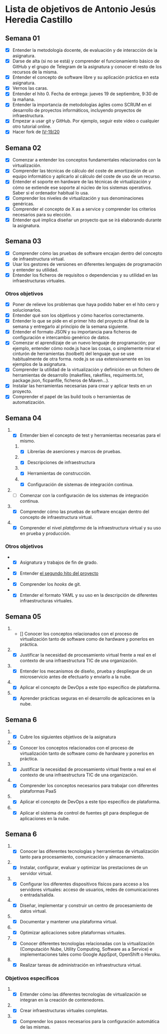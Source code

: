 # Lista de objetivos de Antonio Jesús Heredia Castillo
## Semana 01
- [x] Entender la metodología docente, de evaluación y de interacción de la asignatura.
- [x] Darse de alta (si no se está) y comprender el funcionamiento básico de GitHub y el grupo de Telegram de la asignatura y conocer el resto de los recursos de la misma.
- [x] Entender el concepto de software libre y su aplicación práctica en esta asignatura.
- [x] Vernos las caras.
- [x] Entender el hito 0. Fecha de entrega: jueves 19 de septiembre, 9:30 de la mañana.
- [x] Entender la importancia de metodologías ágiles como SCRUM en el desarrollo de proyectos informáticos, incluyendo proyectos de infraestructura.
- [x] Empezar a usar git y GitHub. Por ejemplo, seguir este vídeo o cualquier otro tutorial online.
- [x] Hacer fork de [IV-19/20](https://github.com/JJ/IV-19-20)

## Semana 02

- [x] Comenzar a entender los conceptos fundamentales relacionados con la virtualización.
- [x] Comprender las técnicas de cálculo del coste de amortización de un equipo informático y aplicarlo al cálculo del coste de uso de un recurso.
- [x] Entender el soporte en hardware de las técnicas de virtualización y cómo se extiende ese soporte al núcleo de los sistemas operativos. Saber si el ordenador habitual lo usa.
- [x] Comprender los niveles de virtualización y sus denominaciones genéricas.
- [x] Comprender el concepto de X as a service y comprender los criterios necesarios para su elección.
- [x] Entender qué implica diseñar un proyecto que se irá elaborando durante la asignatura.

## Semana 03

- [x] Comprender cómo las pruebas de software encajan dentro del concepto de infraestructura virtual.
- [x] Usar los gestores de versiones en diferentes lenguajes de programación y entender su utilidad.
- [x] Entender los ficheros de requisitos o dependencias y su utilidad en las infraestructuras virtuales.
### Otros objetivos

- [x] Poner de relieve los problemas que haya podido haber en el hito cero y solucionarlos.
- [x] Entender qué son los objetivos y cómo hacerlos correctamente.
- [x] Entender lo que se pide en el primer hito del proyecto al final de la semana y entregarlo al principio de la semana siguiente.
- [x] Entender el formato JSON y su importancia para ficheros de configuración e intercambio genérico de datos.
- [x] Comenzar el aprendizaje de un nuevo lenguaje de programación; por ejemplo, entender cómo node.js hace las cosas, o simplemente mirar el cinturón de herramientas (toolbelt) del lenguaje que se use habitualmente de otra forma. node.js se usa extensivamente en los ejemplos de la asignatura.
- [x] Comprender la utilidad de la virtualización y definición en un fichero de herramientas de desarrollo (makefiles, rakefiles, requiments.txt, package.json, ficpanfile, ficheros de Maven...).
- [x] Instalar las herramientas necesarias para crear y aplicar tests en un proyecto.
- [x] Comprender el papel de las build tools o herramientas de automatización.

## Semana 04
1. - [x]  Entender bien el concepto de test y herramientas necesarias para el mismo.
    1. - [x] Librerías de aserciones y marcos de pruebas.
    2. - [x] Descripciones de infraestructura
    3. - [x] Herramientas de construcción.
    4. - [x] Configuración de sistemas de integración continua.
2. - [ ] Comenzar con la configuración de los sistemas de integración
   continua.   
3.  - [x] Comprender cómo las pruebas de software encajan dentro del concepto  de infraestructura virtual.
4.  - [x] Comprender el nivel *plataforma* de la infraestructura virtual y su uso en prueba y producción.

### Otros objetivos
 * - [x] Asignatura y trabajos de fin de grado.
 * - [x] Entender [el segundo hito del proyecto](http://jj.github.io/IV/documentos/proyecto/2.CI)
 * - [x] Comprender los *hooks* de git.
 * - [X] Entender el formato YAML y su uso en la descripción de diferentes infraestructuras virtuales. 

## Semana 05

1. - [] Conocer los conceptos relacionados con el proceso de virtualización tanto de software como de hardware y ponerlos en práctica.

2. - [x] Justificar la necesidad de procesamiento virtual frente a real en el contexto de una infraestructura TIC de una organización.

3. - [x] Entender los mecanismos de diseño, prueba y despliegue de un microservicio antes de efectuarlo y enviarlo a la nube.

4. - [x]  Aplicar el concepto de DevOps a este tipo específico de plataforma.

5. - [x] Aprender prácticas seguras en el desarrollo de aplicaciones en la nube.

## Semana 6
1. - [x] Cubre los siguientes objetivos de la asignatura
2. - [x] Conocer los conceptos relacionados con el proceso de virtualización tanto de software como de hardware y ponerlos en práctica.
3. - [x] Justificar la necesidad de procesamiento virtual frente a real en el contexto de una infraestructura TIC de una organización.
4. - [x] Comprender los conceptos necesarios para trabajar con diferentes plataformas PaaS
5. - [x] Aplicar el concepto de DevOps a este tipo específico de plataforma.
6. - [x] Aplicar el sistema de control de fuentes git para despliegue de aplicaciones en la nube.

## Semana 6

1. - [x] Conocer las diferentes tecnologías y herramientas de virtualización tanto para procesamiento, comunicación y almacenamiento.
2. - [x] Instalar, configurar, evaluar y optimizar las prestaciones de un servidor virtual.
3. - [x] Configurar los diferentes dispositivos físicos para acceso a los servidores virtuales: acceso de usuarios, redes de comunicaciones o entrada/salida.
4. - [x] Diseñar, implementar y construir un centro de procesamiento de datos virtual.
5. - [x] Documentar y mantener una plataforma virtual.
6. - [x] Optimizar aplicaciones sobre plataformas virtuales.
7. - [x] Conocer diferentes tecnologías relacionadas con la virtualización (Computación Nube, Utility Computing, Software as a Service) e implementaciones tales como Google AppSpot, OpenShift o Heroku.
8. - [x] Realizar tareas de administración en infraestructura virtual.

### Objetivos específicos
1. - [x] Entender cómo las diferentes tecnologías de virtualización se integran en la creación de contenedores.
2. - [x] Crear infraestructuras virtuales completas.
3. - [x] Comprender los pasos necesarios para la configuración automática de las mismas.